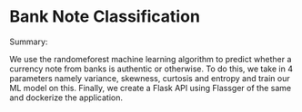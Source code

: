 # Bank Note Classification

Summary:

We use the randomeforest machine learning algorithm to predict whether a currency note from banks is authentic or otherwise. To do this, we take in 4 parameters namely variance, skewness, curtosis and entropy and train our ML model on this. Finally, we create a Flask API using Flassger of the same and dockerize the application. 
